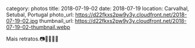 category: photos 
title: 2018-07-19-02
date: 2018-07-19
location: Carvalhal, Setubal, Portugal
photo_url: https://d22fkxs2pw9y3y.cloudfront.net/2018-07-19-02.jpg
thumbnail_url: https://d22fkxs2pw9y3y.cloudfront.net/2018-07-19-02-thumbnail.webp

Mais retratos.📷🍪👩🏼‍⚕️               